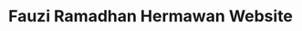 ---
title: "Fauzi Ramadhan Hermawan Website"
description: "I’m Fauzi Ramadhan Hermawan, a passionate 3D Artist specializing in game-ready assets 🎮✨ From modeling, rigging, texturing, and animation, I bring digital worlds to life with immersive characters, environments, and creatures."
---